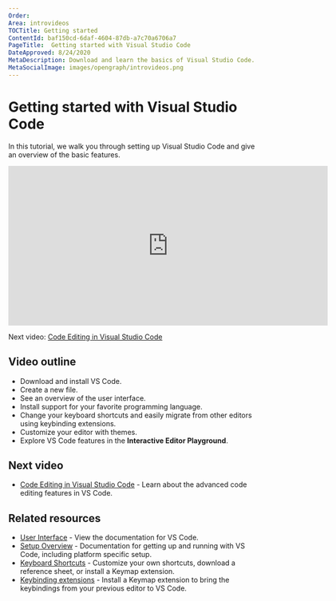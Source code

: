 ```yaml
---
Order:
Area: introvideos
TOCTitle: Getting started
ContentId: baf150cd-6daf-4604-87db-a7c70a6706a7
PageTitle:  Getting started with Visual Studio Code
DateApproved: 8/24/2020
MetaDescription: Download and learn the basics of Visual Studio Code.
MetaSocialImage: images/opengraph/introvideos.png
---
```

# Getting started with Visual Studio Code

In this tutorial, we walk you through setting up Visual Studio Code and give an overview of the basic features.

<iframe src="https://www.microsoft.com/en-us/videoplayer/embed/RWz32O" width="640" height="320" allowFullScreen="true" frameBorder="0"></iframe>

Next video: [Code Editing in Visual Studio Code](/docs/introvideos/codeediting.md)

## Video outline

* Download and install VS Code.
* Create a new file.
* See an overview of the user interface.
* Install support for your favorite programming language.
* Change your keyboard shortcuts and easily migrate from other editors using keybinding extensions.
* Customize your editor with themes.
* Explore VS Code features in the **Interactive Editor Playground**.

## Next video

* [Code Editing in Visual Studio Code](/docs/introvideos/codeediting.md) - Learn about the advanced code editing features in VS Code.

## Related resources

* [User Interface](/docs/getstarted/userinterface.md) - View the documentation for VS Code.
* [Setup Overview](/docs/setup/setup-overview.md) - Documentation for getting up and running with VS Code, including platform specific setup.
* [Keyboard Shortcuts](/docs/getstarted/keybindings.md) - Customize your own shortcuts, download a reference sheet, or install a Keymap extension.
* [Keybinding extensions](https://marketplace.visualstudio.com/search?target=VSCode&category=Keymaps&sortBy=Downloads) - Install a Keymap extension to bring the keybindings from your previous editor to VS Code.
